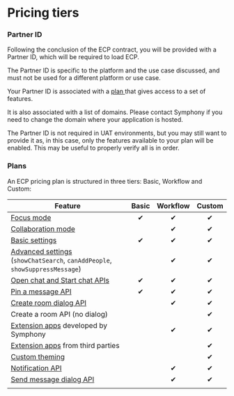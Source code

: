# Pricing tiers

### Partner ID

Following the conclusion of the ECP contract, you will be provided with a Partner ID, which will be required to load ECP.

The Partner ID is specific to the platform and the use case discussed, and must not be used for a different platform or use case.

Your Partner ID is associated with a [plan ](pricing-tiers.md#plans)that gives access to a set of features.

It is also associated with a list of domains. Please contact Symphony if you need to change the domain where your application is hosted.

The Partner ID is not required in UAT environments, but you may still want to provide it as, in this case, only the features available to your plan will be enabled. This may be useful to properly verify all is in order.

### Plans

An ECP pricing plan is structured in three tiers: Basic, Workflow and Custom:

<table><thead><tr><th width="390">Feature</th><th align="center">Basic</th><th align="center">Workflow</th><th align="center">Custom</th></tr></thead><tbody><tr><td><a href="./#focus-and-collaboration-modes">Focus mode</a></td><td align="center">✔</td><td align="center">✔</td><td align="center">✔</td></tr><tr><td><a href="./#focus-and-collaboration-modes">Collaboration mode</a></td><td align="center"></td><td align="center">✔</td><td align="center">✔</td></tr><tr><td><a href="configuration-parameters.md#ecp-settings">Basic settings</a></td><td align="center">✔</td><td align="center">✔</td><td align="center">✔</td></tr><tr><td><a href="configuration-parameters.md#ecp-settings">Advanced settings</a> (<code>showChatSearch</code>, <code>canAddPeople</code>, <code>showSuppressMessage</code>)</td><td align="center"></td><td align="center">✔</td><td align="center">✔</td></tr><tr><td><a href="open-a-chat.md">Open chat and Start chat APIs</a></td><td align="center">✔</td><td align="center">✔</td><td align="center">✔</td></tr><tr><td><a href="pin-a-message.md">Pin a message API</a></td><td align="center">✔</td><td align="center">✔</td><td align="center">✔</td></tr><tr><td><a href="create-a-room.md">Create room dialog API</a></td><td align="center"></td><td align="center">✔</td><td align="center">✔</td></tr><tr><td>Create a room API (no dialog)</td><td align="center"></td><td align="center"></td><td align="center">✔</td></tr><tr><td><a href="support-for-extension-applications.md">Extension apps</a> developed by Symphony</td><td align="center"></td><td align="center">✔</td><td align="center">✔</td></tr><tr><td><a href="support-for-extension-applications.md">Extension apps</a> from third parties</td><td align="center"></td><td align="center"></td><td align="center">✔</td></tr><tr><td><a href="configuration-parameters.md#custom-themes">Custom theming</a></td><td align="center"></td><td align="center"></td><td align="center">✔</td></tr><tr><td><a href="notifications.md">Notification API</a></td><td align="center"></td><td align="center">✔</td><td align="center">✔</td></tr><tr><td><a href="send-a-message.md">Send message dialog API</a></td><td align="center"></td><td align="center">✔</td><td align="center">✔</td></tr><tr><td></td><td align="center"></td><td align="center"></td><td align="center"></td></tr></tbody></table>
